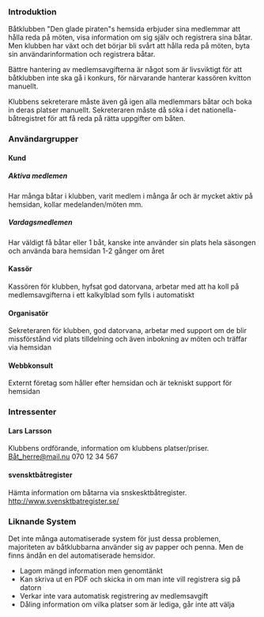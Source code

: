 ### Introduktion
Båtklubben "Den glade piraten"s hemsida erbjuder sina medlemmar att hålla reda på möten, visa
information om sig själv och registrera sina båtar. Men klubben har växt och det börjar bli 
svårt att hålla reda på möten, byta sin användarinformation och registrera båtar.

Bättre hantering av medlemsavgifterna är något som är livsviktigt för att båtklubben inte ska 
gå i konkurs, för närvarande hanterar kassören kvitton manuellt.

Klubbens sekreterare måste även gå igen alla medlemmars båtar och boka in deras platser manuellt.
Sekreteraren måste då söka i det nationella-båtregistret för att få reda på rätta uppgifter om
båten.

### Användargrupper
#### Kund
##### Aktiva medlemen
Har många båtar i klubben, varit medlem i många år och är mycket aktiv på hemsidan, kollar 
medelanden/möten mm.
##### Vardagsmedlemen
Har väldigt få båtar eller 1 båt, kanske inte använder sin plats hela säsongen och använda bara
hemsidan 1-2 gånger om året
#### Kassör
Kassören för klubben, hyfsat god datorvana, arbetar med att ha koll på medlemsavgifterna i 
ett kalkylblad som fylls i automatiskt
#### Organisatör
Sekreteraren för klubben, god datorvana, arbetar med support om de blir missförstånd vid plats
tilldelning och även inbokning av möten och träffar via hemsidan
#### Webbkonsult
Externt företag som håller efter hemsidan och är tekniskt support för hemsidan

### Intressenter
#### Lars Larsson
Klubbens ordförande, information om klubbens platser/priser. Båt_herre@mail.nu 070 12 34 567
#### svensktbåtregister
Hämta information om båtarna via snskesktbåtregister. http://www.svensktbatregister.se/

### Liknande System
Det inte många automatiserade system för just dessa problemen, majoriteten av båtklubbarna
använder sig av papper och penna. Men de finns ändån en del automatiserade hemsidor.
* Lagom mängd information men genomtänkt
* Kan skriva ut en PDF och skicka in om man inte vill registrera sig på datorn
* Verkar inte vara automatisk registrering av medlemsavgift
* Dåling information om vilka platser som är lediga, går inte att välja

